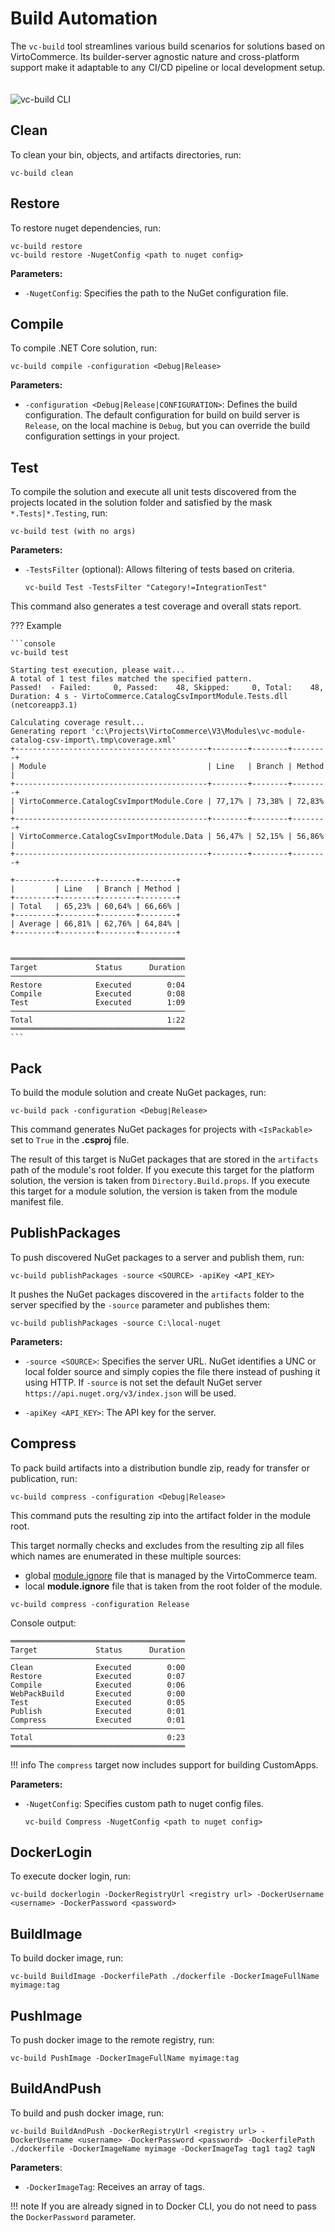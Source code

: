 # Build Automation

The `vc-build` tool streamlines various build scenarios for solutions based on VirtoCommerce. Its builder-server agnostic nature and cross-platform support make it adaptable to any CI/CD pipeline or local development setup.
<br>
<br>
<br>
![vc-build CLI](media/build-automation.png)

  
## Clean

To clean your bin, objects, and artifacts directories, run:

```console
vc-build clean
```

## Restore

To restore nuget dependencies, run:

```console
vc-build restore
vc-build restore -NugetConfig <path to nuget config>
```

**Parameters:**

* `-NugetConfig`: Specifies the path to the NuGet configuration file.

## Compile

To compile .NET Core solution, run:

```console
vc-build compile -configuration <Debug|Release>
```

**Parameters:**

* `-configuration <Debug|Release|CONFIGURATION>`: Defines the build configuration. The default configuration for build on build server is `Release`, on the local machine is `Debug`, but you can override the build configuration settings in your project.


## Test

To compile the solution and execute all unit tests discovered from the projects located in the solution folder and satisfied by the mask `*.Tests|*.Testing`, run: 

```console
vc-build test (with no args)
```

**Parameters:**

* `-TestsFilter` (optional): Allows filtering of tests based on criteria.

    ```console
    vc-build Test -TestsFilter "Category!=IntegrationTest"
    ```

This command also generates a test coverage and overall stats report.

??? Example

    ```console
    vc-build test

    Starting test execution, please wait...
    A total of 1 test files matched the specified pattern.
    Passed!  - Failed:     0, Passed:    48, Skipped:     0, Total:    48, Duration: 4 s - VirtoCommerce.CatalogCsvImportModule.Tests.dll (netcoreapp3.1)

    Calculating coverage result...
    Generating report 'c:\Projects\VirtoCommerce\V3\Modules\vc-module-catalog-csv-import\.tmp\coverage.xml'
    +-------------------------------------------+--------+--------+--------+
    | Module                                    | Line   | Branch | Method |
    +-------------------------------------------+--------+--------+--------+
    | VirtoCommerce.CatalogCsvImportModule.Core | 77,17% | 73,38% | 72,83% |
    +-------------------------------------------+--------+--------+--------+
    | VirtoCommerce.CatalogCsvImportModule.Data | 56,47% | 52,15% | 56,86% |
    +-------------------------------------------+--------+--------+--------+

    +---------+--------+--------+--------+
    |         | Line   | Branch | Method |
    +---------+--------+--------+--------+
    | Total   | 65,23% | 60,64% | 66,66% |
    +---------+--------+--------+--------+
    | Average | 66,81% | 62,76% | 64,84% |
    +---------+--------+--------+--------+


    ═══════════════════════════════════════
    Target             Status      Duration
    ───────────────────────────────────────
    Restore            Executed        0:04
    Compile            Executed        0:08
    Test               Executed        1:09
    ───────────────────────────────────────
    Total                              1:22
    ═══════════════════════════════════════
    ```

## Pack

To build the module solution and create NuGet packages, run:

```console
vc-build pack -configuration <Debug|Release> 
```

This command generates NuGet packages for projects with `<IsPackable>` set to `True` in the **.csproj** file.

The result of this target is NuGet packages that are stored in the `artifacts` path of the module's root folder. If you execute this target for the platform solution, the version is taken from `Directory.Build.props`. If you execute this target for a module solution, the version is taken from the module manifest file.

## PublishPackages

To push discovered NuGet packages to a server and publish them, run:

```console
vc-build publishPackages -source <SOURCE> -apiKey <API_KEY>
```

It pushes the NuGet packages discovered in the `artifacts` folder to the server specified by the `-source` parameter and publishes them:

```console
vc-build publishPackages -source C:\local-nuget 
```

**Parameters:**

* `-source <SOURCE>`: Specifies the server URL. NuGet identifies a UNC or local folder source and simply copies the file there instead of pushing it using HTTP. If `-source` is not set the default NuGet server `https://api.nuget.org/v3/index.json` will be used.

* `-apiKey <API_KEY>`: The API key for the server.

## Compress 

To pack build artifacts into a distribution bundle zip, ready for transfer or publication, run:

```console
vc-build compress -configuration <Debug|Release>
```

This command puts the resulting zip into the artifact folder in the module root. 

This target normally checks and excludes from the resulting zip all files which names are enumerated in these multiple sources:

* global [module.ignore](https://raw.githubusercontent.com/VirtoCommerce/vc-platform/dev/module.ignore) file that is managed by the VirtoCommerce team.
* local **module.ignore** file that is taken from the root folder of the module.
  
```console
vc-build compress -configuration Release
```

Console output:

```console
═══════════════════════════════════════
Target             Status      Duration
───────────────────────────────────────
Clean              Executed        0:00
Restore            Executed        0:07
Compile            Executed        0:06
WebPackBuild       Executed        0:00
Test               Executed        0:05
Publish            Executed        0:01
Compress           Executed        0:01
───────────────────────────────────────
Total                              0:23
═══════════════════════════════════════
```

!!! info
    The `compress` target now includes support for building CustomApps.

**Parameters:**

* `-NugetConfig`: Specifies custom path to nuget config files.

    ```console
    vc-build Compress -NugetConfig <path to nuget config>
    ```

## DockerLogin

To execute docker login, run:

```console
vc-build dockerlogin -DockerRegistryUrl <registry url> -DockerUsername <username> -DockerPassword <password>
```

## BuildImage

To build docker image, run:

```console
vc-build BuildImage -DockerfilePath ./dockerfile -DockerImageFullName myimage:tag
```

## PushImage

To push docker image to the remote registry, run:

```console
vc-build PushImage -DockerImageFullName myimage:tag
```

## BuildAndPush

To build and push docker image, run: 

```console
vc-build BuildAndPush -DockerRegistryUrl <registry url> -DockerUsername <username> -DockerPassword <password> -DockerfilePath ./dockerfile -DockerImageName myimage -DockerImageTag tag1 tag2 tagN
```

**Parameters**:

* `-DockerImageTag`: Receives an array of tags. 

!!! note
    If you are already signed in to Docker CLI, you do not need to pass the `DockerPassword` parameter.
